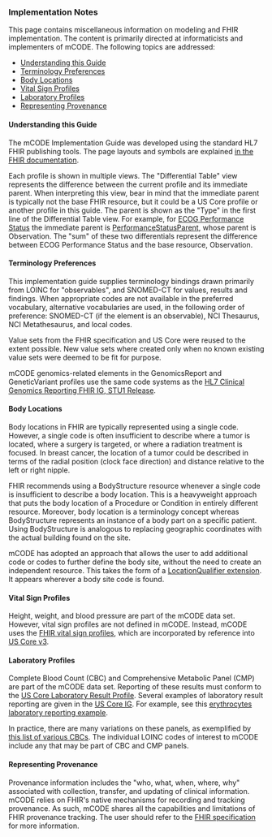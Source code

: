 ### Implementation Notes

This page contains miscellaneous information on modeling and FHIR implementation. The content is primarily directed at informaticists and implementers of mCODE. The following topics are addressed:

* [Understanding this Guide](#understanding-this-guide)
* [Terminology Preferences](#terminology-preferences)
* [Body Locations](#body-locations)
* [Vital Sign Profiles](#vital-sign-profiles)
* [Laboratory Profiles](#laboratory-profiles)
* [Representing Provenance](#representing-provenance)

#### Understanding this Guide

The mCODE Implementation Guide was developed using the standard HL7 FHIR publishing tools. The page layouts and symbols are explained [in the FHIR documentation](https://www.hl7.org/fhir/formats.html).

Each profile is shown in multiple views. The "Differential Table" view represents the difference between the current profile and its immediate parent. When interpreting this view, bear in mind that the immediate parent is typically not the base FHIR resource, but it could be a US Core profile or another profile in this guide. The parent is shown as the "Type" in the first line of the Differential Table view. For example, for [ECOG Performance Status](StructureDefinition-mcode-ecog-performance-status.html) the immediate parent is [PerformanceStatusParent](StructureDefinition-mcode-performance-status-parent.html), whose parent is Observation. The "sum" of these two differentials represent the difference between ECOG Performance Status and the base resource, Observation.

#### Terminology Preferences

This implementation guide supplies terminology bindings drawn primarily from LOINC for "observables", and SNOMED-CT for values, results and findings. When appropriate codes are not available in the preferred vocabulary, alternative vocabularies are used, in the following order of preference: SNOMED-CT (if the element is an observable), NCI Thesaurus, NCI Metathesaurus, and local codes.

Value sets from the FHIR specification and US Core were reused to the extent possible. New value sets where created only when no known existing value sets were deemed to be fit for purpose.

mCODE genomics-related elements in the GenomicsReport and GeneticVariant profiles use the same code systems as the [HL7 Clinical Genomics Reporting FHIR IG, STU1 Release](http://hl7.org/fhir/uv/genomics-reporting/codings.html).

#### Body Locations

Body locations in FHIR are typically represented using a single code. However, a single code is often insufficient to describe where a tumor is located, where a surgery is targeted, or where a radiation treatment is focused. In breast cancer, the location of a tumor could be described in terms of the radial position (clock face direction) and distance relative to the left or right nipple.

FHIR recommends using a BodyStructure resource whenever a single code is insufficient to describe a body location. This is a heavyweight approach that puts the body location of a Procedure or Condition in entirely different resource. Moreover, body location is a terminology concept whereas BodyStructure represents an instance of a body part on a specific patient. Using BodyStructure is analogous to replacing geographic coordinates with the actual building found on the site.

mCODE has adopted an approach that allows the user to add additional code or codes to further define the body site, without the need to create an independent resource. This takes the form of a [LocationQualifier extension](StructureDefinition-mcode-location-qualifier.html). It appears wherever a body site code is found.

#### Vital Sign Profiles

Height, weight, and blood pressure are part of the mCODE data set. However, vital sign profiles are not defined in mCODE. Instead, mCODE uses the [FHIR vital sign profiles](http://hl7.org/fhir/R4/observation-vitalsigns.html), which are incorporated by reference into [US Core v3](http://hl7.org/fhir/us/core/index.html).

#### Laboratory Profiles

Complete Blood Count (CBC) and Comprehensive Metabolic Panel (CMP) are part of the mCODE data set. Reporting of these results must conform to the [US Core Laboratory Result Profile](http://hl7.org/fhir/us/core/StructureDefinition-us-core-observation-lab.html). Several examples of laboratory result reporting are given in the [US Core IG](http://hl7.org/fhir/us/core/index.html). For example, see this [erythrocytes laboratory reporting example](http://hl7.org/fhir/us/core/Observation-erythrocytes.html).

In practice, there are many variations on these panels, as exemplified by [this list of various CBCs](https://search.loinc.org/searchLOINC/search.zul?query=CBC). The individual LOINC codes of interest to mCODE include any that may be part of CBC and CMP panels.

#### Representing Provenance

Provenance information includes the "who, what, when, where, why" associated with collection, transfer, and updating of clinical information. mCODE relies on FHIR's native mechanisms for recording and tracking provenance. As such, mCODE shares all the capabilities and limitations of FHIR provenance tracking. The user should refer to the [FHIR specification](https://www.hl7.org/fhir/provenance.html) for more information.
